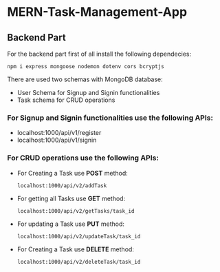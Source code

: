 # MERN-Task-Management-App
## Backend Part
For the backend part first of all install the following dependecies:
```
npm i express mongoose nodemon dotenv cors bcryptjs
```
There are used two schemas with MongoDB database:
- User Schema for Signup and Signin functionalities
- Task schema for CRUD operations

### For Signup and Signin functionalities use the following APIs:
- localhost:1000/api/v1/register
- localhost:1000/api/v1/signin

### For CRUD operations use the following APIs:
- For Creating a Task use **POST** method:
  ```
  localhost:1000/api/v2/addTask
  ```
- For getting all Tasks use **GET** method:
  ```
  localhost:1000/api/v2/getTasks/task_id
  ```
- For updating a Task use **PUT** method:
  ```
  localhost:1000/api/v2/updateTask/task_id
  ```
- For Creating a Task use **DELETE** method:
  ```
  localhost:1000/api/v2/deleteTask/task_id 
  ```
